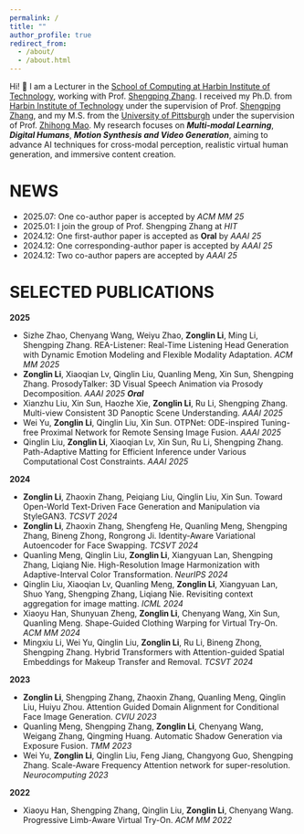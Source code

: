 ```yaml
---
permalink: /
title: ""
author_profile: true
redirect_from: 
  - /about/
  - /about.html
---
```


Hi! 👋 I am a Lecturer in the [School of Computing at Harbin Institute of Technology](https://computing.hit.edu.cn/), working with Prof. [Shengping Zhang](https://homepage.hit.edu.cn/zhangshengping). I received my Ph.D. from [Harbin Institute of Technology](https://www.hit.edu.cn/) under the supervision of Prof. [Shengping Zhang](https://homepage.hit.edu.cn/zhangshengping), and my M.S. from the [University of Pittsburgh](https://www.engineering.pitt.edu/) under the supervision of Prof. [Zhihong Mao](https://www.engineering.pitt.edu/people/faculty/zhi-hong-mao/). My research focuses on ***Multi-modal Learning***, ***Digital Humans***, ***Motion Synthesis and Video Generation***, aiming to advance AI techniques for cross-modal perception, realistic virtual human generation, and immersive content creation.

NEWS
======
- 2025.07:   One co-author paper is accepted by *ACM MM 25*
- 2025.01:   I join the group of Prof. Shengping Zhang at *HIT*
- 2024.12:   One first-author paper is accepted as **Oral** by *AAAI 25*
- 2024.12:   One corresponding-author paper is accepted by *AAAI 25*
- 2024.12:   Two co-author papers are accepted by *AAAI 25*

SELECTED PUBLICATIONS
======

**2025**
- Sizhe Zhao, Chenyang Wang, Weiyu Zhao, **Zonglin Li**, Ming Li, Shengping Zhang. REA-Listener: Real-Time Listening Head Generation with Dynamic Emotion Modeling and Flexible Modality Adaptation. *ACM MM 2025*
- **Zonglin Li**, Xiaoqian Lv, Qinglin Liu, Quanling Meng, Xin Sun, Shengping Zhang. ProsodyTalker: 3D Visual Speech Animation via Prosody Decomposition.  *AAAI 2025 **Oral***
- Xianzhu Liu, Xin Sun, Haozhe Xie, **Zonglin Li**, Ru Li, Shengping Zhang. Multi-view Consistent 3D Panoptic Scene Understanding. *AAAI 2025*
- Wei Yu, **Zonglin Li**, Qinglin Liu, Xin Sun. OTPNet: ODE-inspired Tuning-free Proximal Network for Remote Sensing Image Fusion. *AAAI 2025*
- Qinglin Liu, **Zonglin Li**, Xiaoqian Lv, Xin Sun, Ru Li, Shengping Zhang. Path-Adaptive Matting for Efficient Inference under Various Computational Cost Constraints. *AAAI 2025*

**2024**
- **Zonglin Li**, Zhaoxin Zhang, Peiqiang Liu, Qinglin Liu, Xin Sun. Toward Open-World Text-Driven Face Generation and Manipulation via StyleGAN3. *TCSVT 2024*
- **Zonglin Li**, Zhaoxin Zhang, Shengfeng He, Quanling Meng, Shengping Zhang, Bineng Zhong, Rongrong Ji. Identity-Aware Variational Autoencoder for Face Swapping. *TCSVT 2024*
- Quanling Meng, Qinglin Liu, **Zonglin Li**, Xiangyuan Lan, Shengping Zhang, Liqiang Nie. High-Resolution Image Harmonization with Adaptive-Interval Color Transformation. *NeurIPS 2024*
- Qinglin Liu, Xiaoqian Lv, Quanling Meng, **Zonglin Li**, Xiangyuan Lan, Shuo Yang, Shengping Zhang, Liqiang Nie. Revisiting context aggregation for image matting. *ICML 2024*
- Xiaoyu Han, Shunyuan Zheng, **Zonglin Li**, Chenyang Wang, Xin Sun, Quanling Meng. Shape-Guided Clothing Warping for Virtual Try-On. *ACM MM 2024*
- Mingxiu Li, Wei Yu, Qinglin Liu, **Zonglin Li**, Ru Li, Bineng Zhong, Shengping Zhang. Hybrid Transformers with Attention-guided Spatial Embeddings for Makeup Transfer and Removal. *TCSVT 2024*

**2023**
- **Zonglin Li**, Shengping Zhang, Zhaoxin Zhang, Quanling Meng, Qinglin Liu, Huiyu Zhou. Attention Guided Domain Alignment for Conditional Face Image Generation. *CVIU 2023*
- Quanling Meng, Shengping Zhang, **Zonglin Li**, Chenyang Wang, Weigang Zhang, Qingming Huang. Automatic Shadow Generation via Exposure Fusion. *TMM 2023*
- Wei Yu, **Zonglin Li**, Qinglin Liu, Feng Jiang, Changyong Guo, Shengping Zhang. Scale-Aware Frequency Attention network for super-resolution. *Neurocomputing 2023*

**2022**
- Xiaoyu Han, Shengping Zhang, Qinglin Liu, **Zonglin Li**, Chenyang Wang. Progressive Limb-Aware Virtual Try-On. *ACM MM 2022*
